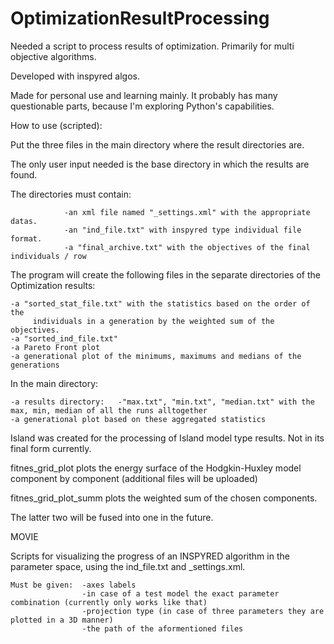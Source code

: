 # OptimizationResultProcessing

Needed a script to process results of optimization. Primarily for multi objective algorithms.

Developed with inspyred algos.

Made for personal use and learning mainly. It probably has many questionable parts, because I'm
exploring Python's capabilities.

How to use (scripted):

Put the three files in the main directory where the result directories are.

The only user input needed is the base directory in which the results are found.

The directories must contain:

				-an xml file named "_settings.xml" with the appropriate datas.
				-an "ind_file.txt" with inspyred type individual file format.
				-a "final_archive.txt" with the objectives of the final individuals / row

The program will create the following files in the separate directories of the Optimization results:

	-a "sorted_stat_file.txt" with the statistics based on the order of the
		 individuals in a generation by the weighted sum of the objectives.
	-a "sorted_ind_file.txt"
	-a Pareto Front plot
	-a generational plot of the minimums, maximums and medians of the generations

In the main directory:

	-a results directory:	-"max.txt", "min.txt", "median.txt" with the max, min, median of all the runs alltogether
	-a generational plot based on these aggregated statistics

Island was created for the processing of Island model type results. Not in its final form currently.

fitnes_grid_plot plots the energy surface of the Hodgkin-Huxley model component by component (additional files will be uploaded)

fitnes_grid_plot_summ plots the weighted sum of the chosen components. 

The latter two will be fused into one in the future.

MOVIE

Scripts for visualizing the progress of an INSPYRED algorithm in the parameter space, using the ind_file.txt and _settings.xml. 

    Must be given:  -axes labels
                    -in case of a test model the exact parameter combination (currently only works like that)
                    -projection type (in case of three parameters they are plotted in a 3D manner)
                    -the path of the aformentioned files
